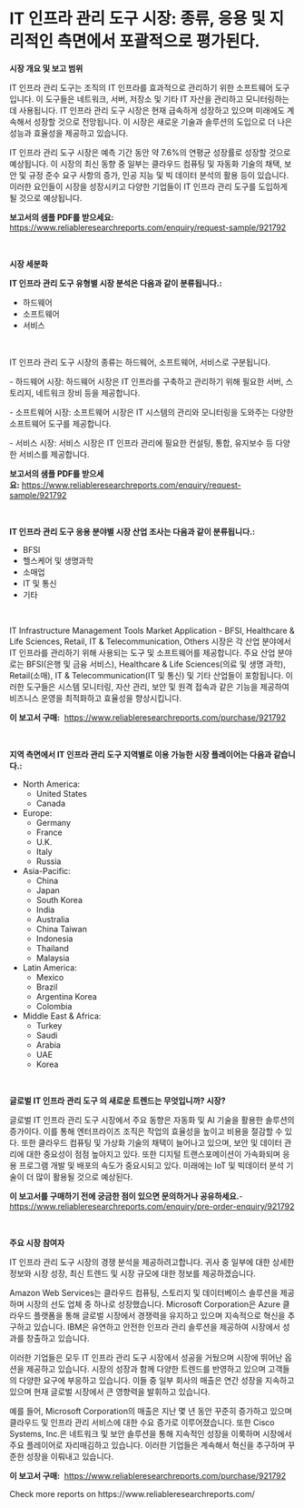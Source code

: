 <p><h1>IT 인프라 관리 도구 시장: 종류, 응용 및 지리적인 측면에서 포괄적으로 평가된다.</h1></p><p><strong>시장 개요 및 보고 범위</strong></p>
<p><p>IT 인프라 관리 도구는 조직의 IT 인프라를 효과적으로 관리하기 위한 소프트웨어 도구입니다. 이 도구들은 네트워크, 서버, 저장소 및 기타 IT 자산을 관리하고 모니터링하는 데 사용됩니다. IT 인프라 관리 도구 시장은 현재 급속하게 성장하고 있으며 미래에도 계속해서 성장할 것으로 전망됩니다. 이 시장은 새로운 기술과 솔루션의 도입으로 더 나은 성능과 효율성을 제공하고 있습니다.</p><p>IT 인프라 관리 도구 시장은 예측 기간 동안 약 7.6%의 연평균 성장률로 성장할 것으로 예상됩니다. 이 시장의 최신 동향 중 일부는 클라우드 컴퓨팅 및 자동화 기술의 채택, 보안 및 규정 준수 요구 사항의 증가, 인공 지능 및 빅 데이터 분석의 활용 등이 있습니다. 이러한 요인들이 시장을 성장시키고 다양한 기업들이 IT 인프라 관리 도구를 도입하게 될 것으로 예상됩니다.</p></p>
<p><strong>보고서의 샘플 PDF를 받으세요:</strong> <a href="https://www.reliableresearchreports.com/enquiry/request-sample/921792">https://www.reliableresearchreports.com/enquiry/request-sample/921792</a></p>
<p>&nbsp;</p>
<p><strong>시장 세분화</strong></p>
<p><strong>IT 인프라 관리 도구 유형별 시장 분석은 다음과 같이 분류됩니다.:</strong></p>
<p><ul><li>하드웨어</li><li>소프트웨어</li><li>서비스</li></ul></p>
<p>&nbsp;</p>
<p><p>IT 인프라 관리 도구 시장의 종류는 하드웨어, 소프트웨어, 서비스로 구분됩니다. </p><p>- 하드웨어 시장: 하드웨어 시장은 IT 인프라를 구축하고 관리하기 위해 필요한 서버, 스토리지, 네트워크 장비 등을 제공합니다.</p><p>- 소프트웨어 시장: 소프트웨어 시장은 IT 시스템의 관리와 모니터링을 도와주는 다양한 소프트웨어 도구를 제공합니다.</p><p>- 서비스 시장: 서비스 시장은 IT 인프라 관리에 필요한 컨설팅, 통합, 유지보수 등 다양한 서비스를 제공합니다.</p></p>
<p><strong>보고서의 샘플 PDF를 받으세요:</strong>&nbsp;<a href="https://www.reliableresearchreports.com/enquiry/request-sample/921792">https://www.reliableresearchreports.com/enquiry/request-sample/921792</a></p>
<p>&nbsp;</p>
<p><strong> IT 인프라 관리 도구 응용 분야별 시장 산업 조사는 다음과 같이 분류됩니다.:</strong></p>
<p><ul><li>BFSI</li><li>헬스케어 및 생명과학</li><li>소매업</li><li>IT 및 통신</li><li>기타</li></ul></p>
<p>&nbsp;</p>
<p><p>IT Infrastructure Management Tools Market Application - BFSI, Healthcare & Life Sciences, Retail, IT & Telecommunication, Others 시장은 각 산업 분야에서 IT 인프라를 관리하기 위해 사용되는 도구 및 소프트웨어를 제공합니다. 주요 산업 분야로는 BFSI(은행 및 금융 서비스), Healthcare & Life Sciences(의료 및 생명 과학), Retail(소매), IT & Telecommunication(IT 및 통신) 및 기타 산업들이 포함됩니다. 이러한 도구들은 시스템 모니터링, 자산 관리, 보안 및 원격 접속과 같은 기능을 제공하여 비즈니스 운영을 최적화하고 효율성을 향상시킵니다.</p></p>
<p><strong>이 보고서 구매:</strong>&nbsp; <a href="https://www.reliableresearchreports.com/purchase/921792">https://www.reliableresearchreports.com/purchase/921792</a></p>
<p>&nbsp;</p>
<p><strong>지역 측면에서 IT 인프라 관리 도구 지역별로 이용 가능한 시장 플레이어는 다음과 같습니다.:</strong></p>
<p><ul>
    <li>
        North America:
        <ul>
            <li>United States</li>
            <li>Canada</li>
        </ul>
    </li>
    <li>
        Europe:
        <ul>
            <li>Germany</li>
            <li>France</li>
            <li>U.K.</li>
            <li>Italy</li>
            <li>Russia</li>
        </ul>
    </li>
    <li>
        Asia-Pacific:
        <ul>
            <li>China</li>
            <li>Japan</li>
            <li>South Korea</li>
            <li>India</li>
            <li>Australia</li>
            <li>China Taiwan</li>
            <li>Indonesia</li>
            <li>Thailand</li>
            <li>Malaysia</li>
        </ul>
    </li>
    <li>
        Latin America:
        <ul>
            <li>Mexico</li>
            <li>Brazil</li>
            <li>Argentina Korea</li>
            <li>Colombia</li>
        </ul>
    </li>
    <li>
        Middle East & Africa:
        <ul>
            <li>Turkey</li>
            <li>Saudi</li>
            <li>Arabia</li>
            <li>UAE</li>
            <li>Korea</li>
        </ul>
    </li>
    </ul></p>
<p>&nbsp;</p>
<p><strong>글로벌 IT 인프라 관리 도구 의 새로운 트렌드는 무엇입니까? 시장?</strong></p>
<p><p>글로벌 IT 인프라 관리 도구 시장에서 주요 동향은 자동화 및 AI 기술을 활용한 솔루션의 증가이다. 이를 통해 엔터프라이즈 조직은 작업의 효율성을 높이고 비용을 절감할 수 있다. 또한 클라우드 컴퓨팅 및 가상화 기술의 채택이 늘어나고 있으며, 보안 및 데이터 관리에 대한 중요성이 점점 높아지고 있다. 또한 디지털 트랜스포메이션이 가속화되며 응용 프로그램 개발 및 배포의 속도가 중요시되고 있다. 미래에는 IoT 및 빅데이터 분석 기술이 더 많이 활용될 것으로 예상된다.</p></p>
<p><strong>이 보고서를 구매하기 전에 궁금한 점이 있으면 문의하거나 공유하세요.</strong>- <a href="https://www.reliableresearchreports.com/enquiry/pre-order-enquiry/921792">https://www.reliableresearchreports.com/enquiry/pre-order-enquiry/921792</a></p>
<p>&nbsp;</p>
<p><strong>주요 시장 참여자</strong></p>
<p><p>IT 인프라 관리 도구 시장의 경쟁 분석을 제공하려고합니다. 귀사 중 일부에 대한 상세한 정보와 시장 성장, 최신 트렌드 및 시장 규모에 대한 정보를 제공하겠습니다.</p><p>Amazon Web Services는 클라우드 컴퓨팅, 스토리지 및 데이터베이스 솔루션을 제공하며 시장의 선도 업체 중 하나로 성장했습니다. Microsoft Corporation은 Azure 클라우드 플랫폼을 통해 글로벌 시장에서 경쟁력을 유지하고 있으며 지속적으로 혁신을 추구하고 있습니다. IBM은 유연하고 안전한 인프라 관리 솔루션을 제공하여 시장에서 성과를 창출하고 있습니다.</p><p>이러한 기업들은 모두 IT 인프라 관리 도구 시장에서 성공을 거뒀으며 시장에 뛰어난 옵션을 제공하고 있습니다. 시장의 성장과 함께 다양한 트렌드를 반영하고 있으며 고객들의 다양한 요구에 부응하고 있습니다. 이들 중 일부 회사의 매출은 연간 성장을 지속하고 있으며 현재 글로벌 시장에서 큰 영향력을 발휘하고 있습니다.</p><p>예를 들어, Microsoft Corporation의 매출은 지난 몇 년 동안 꾸준히 증가하고 있으며 클라우드 및 인프라 관리 서비스에 대한 수요 증가로 이루어졌습니다. 또한 Cisco Systems, Inc.은 네트워크 및 보안 솔루션을 통해 지속적인 성장을 이룩하며 시장에서 주요 플레이어로 자리매김하고 있습니다. 이러한 기업들은 계속해서 혁신을 추구하며 꾸준한 성장을 이뤄내고 있습니다.</p></p>
<p><strong>이 보고서 구매:</strong>&nbsp;&nbsp;<a href="https://www.reliableresearchreports.com/purchase/921792">https://www.reliableresearchreports.com/purchase/921792</a></p>
<p>Check more reports on https://www.reliableresearchreports.com/</p>
